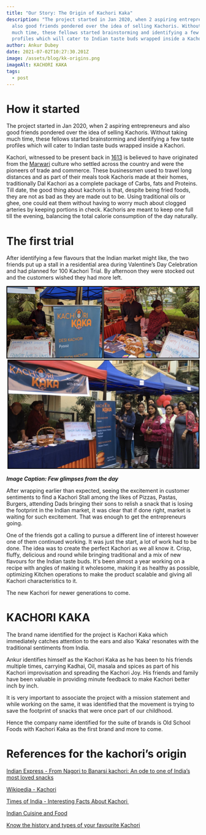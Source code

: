```yaml
---
title: "Our Story: The Origin of Kachori Kaka"
description: "The project started in Jan 2020, when 2 aspiring entrepreneurs and
  also good friends pondered over the idea of selling Kachoris. Without taking
  much time, these fellows started brainstorming and identifying a few taste
  profiles which will cater to Indian taste buds wrapped inside a Kachori. "
author: Ankur Dubey
date: 2021-07-02T10:27:30.201Z
image: /assets/blog/kk-origins.png
imageAlt: KACHORI KAKA
tags:
  - post
---
```

<div>

# How it started

The project started in Jan 2020, when 2 aspiring entrepreneurs and also good friends pondered over the idea of selling Kachoris. Without taking much time, these fellows started brainstorming and identifying a few taste profiles which will cater to Indian taste buds wrapped inside a Kachori. 

Kachori, witnessed to be present back in [](https://en.wikipedia.org/wiki/Kachori)[1613](https://en.wikipedia.org/wiki/Kachori) is believed to have originated from the [Marwari](https://indianexpress.com/article/lifestyle/food-wine/a-short-history-of-kachori-from-nagori-to-banarsi-kachori-2815575-foodie/) culture who settled across the country and were the pioneers of trade and commerce. These businessmen used to travel long distances and as part of their meals took Kachoris made at their homes, traditionally Dal Kachori as a complete package of Carbs, fats and Proteins.  Till date, the good thing about kachoris is that, despite being fried foods, they are not as bad as they are made out to be. Using traditional oils or ghee, one could eat them without having to worry much about clogged arteries by keeping portions in check. Kachoris are meant to keep one full till the evening, balancing the total calorie consumption of the day naturally.

</div>

<div>

# The first trial

After identifying a few flavours that the Indian market might like, the two friends put up a stall in a residential area during Valentine’s Day Celebration and had planned for 100 Kachori Trial. By afternoon they were stocked out and the customers wished they had more left. 

![](/assets/blog/kachori-origin.png)

***Image Caption: Few glimpses from the day***

After wrapping earlier than expected, seeing the excitement in customer sentiments to find a Kachori Stall among the likes of Pizzas, Pastas, Burgers, attending Dads bringing their sons to relish a snack that is losing the footprint in the Indian market, it was clear that if done right, market is waiting for such excitement. That was enough to get the entrepreneurs going. 

One of the friends got a calling to pursue a different line of interest however one of them continued working. It was just the start, a lot of work had to be done. The idea was to create the perfect Kachori as we all know it. Crisp, fluffy, delicious and round while bringing traditional and a mix of new flavours for the Indian taste buds. It's been almost a year working on a recipe with angles of making it wholesome, making it as healthy as possible, optimizing Kitchen operations to make the product scalable and giving all Kachori characteristics to it.

The new Kachori for newer generations to come.

</div>

<div>

# KACHORI KAKA

The brand name identified for the project is Kachori Kaka which immediately catches attention to the ears and also ‘Kaka’ resonates with the traditional sentiments from India.

Ankur identifies himself as the Kachori Kaka as he has been to his friends multiple times, carrying Kadhai, Oil, masala and spices as part of his Kachori improvisation and spreading the Kachori Joy. His friends and family have been valuable in providing minute feedback to make Kachori better inch by inch. 

It is very important to associate the project with a mission statement and while working on the same, it was identified that the movement is trying to save the footprint of snacks that were once part of our childhood. 

Hence the company name identified for the suite of brands is Old School Foods with Kachori Kaka as the first brand and more to come.

</div>

<div>

# References for the kachori’s origin

[Indian Express - From Nagori to Banarsi kachori: An ode to one of India’s most loved snacks](https://indianexpress.com/article/lifestyle/food-wine/a-short-history-of-kachori-from-nagori-to-banarsi-kachori-2815575-foodie/)

[Wikipedia - Kachori](https://en.wikipedia.org/wiki/Kachori)

[Times of India - Interesting Facts About Kachori ](https://recipes.timesofindia.com/articles/food-facts/interesting-facts-about-kachori-that-will-leave-you-surprised/photostory/63186781.cms?picid=63186838)

[Indian Cuisine and Food](https://www.quora.com/Indian-Cuisine-and-Food-What-is-the-history-of-Kachori-and-its-etymology)

[Know the history and types of your favourite Kachori](https://english.newstracklive.com/news/history-and-types-of-kachori-sub-food-recipe-creur--44504-1.html)